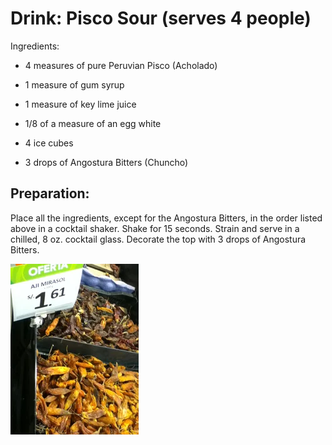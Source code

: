 # Drink: Pisco Sour (serves 4 people)

Ingredients:

- 4 measures of pure Peruvian Pisco (Acholado)

- 1 measure of gum syrup

- 1 measure of key lime juice

- 1/8 of a measure of an egg white

- 4 ice cubes

- 3 drops of Angostura Bitters (Chuncho)

## Preparation:

Place all the ingredients, except for the Angostura Bitters, in the order listed above in a cocktail shaker. Shake for 15 seconds. Strain and serve in a chilled, 8 oz. cocktail glass. Decorate the top with 3 drops of Angostura Bitters.

![alt text](image.png)
